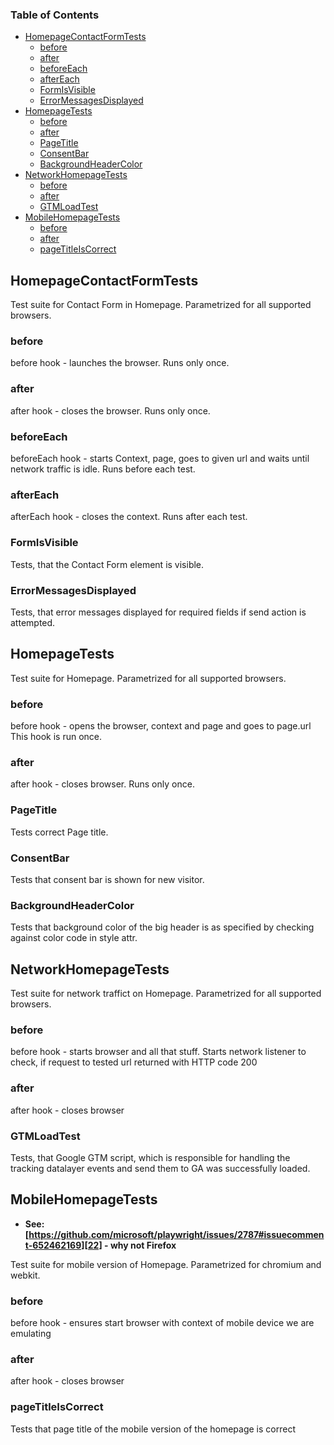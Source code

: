 <!-- Generated by documentation.js. Update this documentation by updating the source code. -->

### Table of Contents

-   [HomepageContactFormTests][1]
    -   [before][2]
    -   [after][3]
    -   [beforeEach][4]
    -   [afterEach][5]
    -   [FormIsVisible][6]
    -   [ErrorMessagesDisplayed][7]
-   [HomepageTests][8]
    -   [before][9]
    -   [after][10]
    -   [PageTitle][11]
    -   [ConsentBar][12]
    -   [BackgroundHeaderColor][13]
-   [NetworkHomepageTests][14]
    -   [before][15]
    -   [after][16]
    -   [GTMLoadTest][17]
-   [MobileHomepageTests][18]
    -   [before][19]
    -   [after][20]
    -   [pageTitleIsCorrect][21]

## HomepageContactFormTests

Test suite for Contact Form in Homepage.
Parametrized for all supported browsers.

### before

before hook - launches the browser.
Runs only once.

### after

after hook - closes the browser.
Runs only once.

### beforeEach

beforeEach hook - starts Context, page, goes to given url
and waits until network traffic is idle.
Runs before each test.

### afterEach

afterEach hook - closes the context.
Runs after each test.

### FormIsVisible

Tests, that the Contact Form element is visible.

### ErrorMessagesDisplayed

Tests, that error messages displayed for required fields
if send action is attempted.

## HomepageTests

Test suite for Homepage.
Parametrized for all supported browsers.

### before

before hook - opens the browser, context and page
and goes to page.url
This hook is run once.

### after

after hook - closes browser.
Runs only once.

### PageTitle

Tests correct Page title.

### ConsentBar

Tests that consent bar is shown for new visitor.

### BackgroundHeaderColor

Tests that background color of the big header is as
specified by checking against color code in style attr.

## NetworkHomepageTests

Test suite for network traffict on Homepage.
Parametrized for all supported browsers.

### before

before hook - starts browser and all that stuff.
Starts network listener to check, if request to tested
url returned with HTTP code 200

### after

after hook - closes browser

### GTMLoadTest

Tests, that Google GTM script, which is responsible for handling the tracking
datalayer events and send them to GA was successfully loaded.

## MobileHomepageTests

-   **See: [https://github.com/microsoft/playwright/issues/2787#issuecomment-652462169][22] - why not Firefox**

Test suite for mobile version of Homepage.
Parametrized for chromium and webkit.

### before

before hook - ensures start browser with context of
mobile device we are emulating

### after

after hook - closes browser

### pageTitleIsCorrect

Tests that page title of the mobile version of the homepage is correct

[1]: #homepagecontactformtests

[2]: #before

[3]: #after

[4]: #beforeeach

[5]: #aftereach

[6]: #formisvisible

[7]: #errormessagesdisplayed

[8]: #homepagetests

[9]: #before-1

[10]: #after-1

[11]: #pagetitle

[12]: #consentbar

[13]: #backgroundheadercolor

[14]: #networkhomepagetests

[15]: #before-2

[16]: #after-2

[17]: #gtmloadtest

[18]: #mobilehomepagetests

[19]: #before-3

[20]: #after-3

[21]: #pagetitleiscorrect

[22]: https://github.com/microsoft/playwright/issues/2787#issuecomment-652462169
